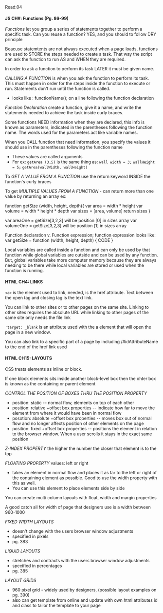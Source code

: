 Read:04 
#### JS CH#: Functions (Pg. 86-99)

*Functions* let you group a series of statements together to perform a specific task.  Can you reuse a function? YES, and you should to follow DRY principle 

Beacuse statemtents are not always executed when a page loads, functions are used to STORE the steps needed to create a task.  That way the script can ask the function to run AS and WHEN they are required. 

In order to ask a function to perform its task LATER it must be given name. 

*CALLING A FUNCTION* is when you ask the function to perform its task.  This must happen in order for the steps inside the function to execute or run. Statements don't run until the function is called. 
- looks like : functionName(); on a line following the function declaration 

*Function Declaration* create a function, give it a name, and write the statements needed to achieve the task inside curly braces.

Some functions NEED information when they are declared, this info is known as parameters, indicated in the parentheses following the function name. The words used for the parameters act like variable names. 

When you CALL function that need information, you specify the values it should use in the parentheses following the function name 
- These values are called arguments 
- For ex: 
`getArea (3,5)`
is the same thing as: 
`wall width = 3;`
`wallHeight = 5;`
`getArea(wallWidth, wallHeight)`

To *GET A VALUE FROM A FUNCTION* use the return keyword INSIDE the function's curly braces

To get *MULTIPLE VALUES FROM A FUNCTION* - can return more than one value by returning an array 
ex: 

function getSize (width, height, depth){
  var area = width * height
  var volume = width * height * depth
  var sizes = [area, volume]
  return sizes
}

var areaOne = getSize[3,2,3] will be position [0] in sizes array 
var volumeOne = getSize[3,2,3] will be position [1] in sizes array 

Function declaration v. Function expression; function expression looks like:
var getSize = function (width, height, depth) {
  CODE
}

Local variables are called inside a function and can only be used by that function while global variables are outside and can be used by any function. But, global variables take more computer memory because they are always needing to be there while local variables are stored or used when the function is running.

#### HTML CH4: LINKS
`<a>` is the element used to link, needed, is the href attribute.  Text between the open tag and closing tag is the text link. 

You can link to other sites or to other pages on the same site. Linking to other sites requires the absolute URL while linking to other pages of the same site only needs the file link

`'target: _blank` is an attribute used with the a element that will open the page in a new window. 

You can also link to a specific part of a page by including /#idAttributeName to the end of the href link used

#### HTML CH15: LAYOUTS 
CSS treats elements as inline or block.  

If one block elements sits inside another block-level box then the ohter box is known as the containing or parent element 

*CONTROL THE POSITION OF BOXES THRU THE POSITION PROPERTY*
- position: static -- normal flow, elements on top of each other 
- position: relative +offset box properties -- indicate how far to move the element from where it would have been in normal flow 
- posotion: absolute +offset box properties -- moves box out of normal flow and no longer affects position of other elements on the page
- position: fixed +offset box properties -- positions the element in relation to the browser window.  When a user scrolls it stays in the exact same position 

*Z-INDEX PROPERTY* the higher the number the closer that element is to the top

*FLOATING PROPERTY* values: left or right 
- takes an element in normal flow and places it as far to the left or right of the containing element as possible.  Good to use the width property with this as well. 
- You can use this element to place elements side by side 

You can create multi column layouts with float, width and margin properties 

A good catch all for width of page that designers use is a width between 960-1000 

*FIXED WIDTH LAYOUTS* 
- doesn't change with the users browser window adjustments 
- specified in pixels 
- pg. 383


*LIQUID LAYOUTS* 
- stretches and contracts with the users browser window adjustments 
- specified in percentages 
- pg. 385 

*LAYOUT GRIDS* 
- 960 pixel grid - widely used by designers, (possible layout examples on pg. 390)
- also can get template from online and update with own html attributes id and class to tailor the template to your page 

